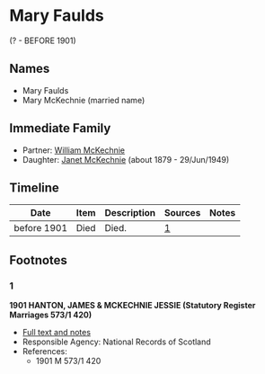 ﻿---
layout: person
subject_key: i14943438
permalink: /people/i14943438
---

# Mary Faulds
(? - BEFORE 1901)

## Names

* Mary Faulds
* Mary McKechnie (married name)

## Immediate Family

* Partner: [William McKechnie](./@95027126@-william-mckechnie-b-d.md)
* Daughter: [Janet McKechnie](./@47324688@-janet-mckechnie-b1879-d1949-6-29.md) (about 1879 - 29/Jun/1949)

## Timeline

Date | Item | Description | Sources | Notes
---|---|---|---|---
before 1901 | Died | Died. | [1](#1) | 

## Footnotes

### 1

**1901 HANTON, JAMES & MCKECHNIE JESSIE (Statutory Register Marriages 573/1 420)**

* [Full text and notes](../sources/@47186563@-1901-hanton,-james-&-mckechnie-jessie-statutory-register-marriages-573-1-420-.md)
* Responsible Agency: National Records of Scotland
* References: 
  * 1901 M 573/1 420

